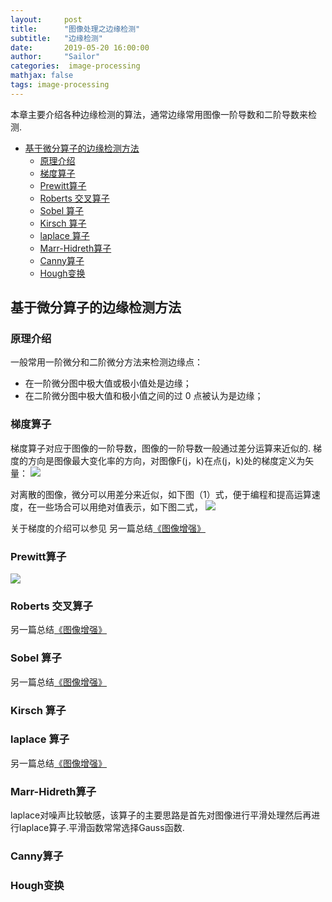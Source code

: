 ```yaml
---
layout:     post
title:      "图像处理之边缘检测"
subtitle:   "边缘检测"
date:       2019-05-20 16:00:00
author:     "Sailor"
categories:  image-processing
mathjax: false
tags: image-processing    
---
```


本章主要介绍各种边缘检测的算法，通常边缘常用图像一阶导数和二阶导数来检测.

<!-- more -->

<!-- TOC -->

- [基于微分算子的边缘检测方法](#基于微分算子的边缘检测方法)
    - [原理介绍](#原理介绍)
    - [梯度算子](#梯度算子)
    - [Prewitt算子](#prewitt算子)
    - [Roberts 交叉算子](#roberts-交叉算子)
    - [Sobel 算子](#sobel-算子)
    - [Kirsch 算子](#kirsch-算子)
    - [laplace 算子](#laplace-算子)
    - [Marr-Hidreth算子](#marr-hidreth算子)
    - [Canny算子](#canny算子)
    - [Hough变换](#hough变换)

<!-- /TOC -->

## 基于微分算子的边缘检测方法
### 原理介绍
一般常用一阶微分和二阶微分方法来检测边缘点：
- 在一阶微分图中极大值或极小值处是边缘；
- 在二阶微分图中极大值和极小值之间的过 0 点被认为是边缘；

### 梯度算子
梯度算子对应于图像的一阶导数，图像的一阶导数一般通过差分运算来近似的.
梯度的方向是图像最大变化率的方向，对图像F(j，k)在点(j，k)处的梯度定义为矢量：
![](https://sailorlou.github.io/image/image_boundary/tidu1.PNG)

对离散的图像，微分可以用差分来近似，如下图（1）式，便于编程和提高运算速度，在一些场合可以用绝对值表示，如下图二式，
![](https://sailorlou.github.io/image/image_boundary/tidu2.PNG)

关于梯度的介绍可以参见 另一篇总结[《图像增强》](https://sailorlou.github.io/2019/05/25/image-enhancement/#%E5%9B%BE%E5%83%8F%E7%9A%84%E9%94%90%E5%8C%96)

### Prewitt算子
![](https://sailorlou.github.io/image/image_boundary/prewitt.PNG)
### Roberts 交叉算子
另一篇总结[《图像增强》](https://sailorlou.github.io/2019/05/25/image-enhancement/#%E5%9B%BE%E5%83%8F%E7%9A%84%E9%94%90%E5%8C%96)

### Sobel 算子
另一篇总结[《图像增强》](https://sailorlou.github.io/2019/05/25/image-enhancement/#%E5%9B%BE%E5%83%8F%E7%9A%84%E9%94%90%E5%8C%96)

### Kirsch 算子
### laplace 算子
另一篇总结[《图像增强》](https://sailorlou.github.io/2019/05/25/image-enhancement/#%E5%9B%BE%E5%83%8F%E7%9A%84%E9%94%90%E5%8C%96)

### Marr-Hidreth算子
laplace对噪声比较敏感，该算子的主要思路是首先对图像进行平滑处理然后再进行laplace算子.平滑函数常常选择Gauss函数.
### Canny算子
### Hough变换



